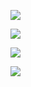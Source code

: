 ![](https://media.tenor.com/X3MIBBH6ZgMAAAAi/doglookinghungryandsnacking-dog.gif)

![](https://media.tenor.com/jy7KKCCqYWUAAAAC/angry-cat.gif)

![](https://media.tenor.com/bWUeVRqW9-IAAAAi/fast-cat-cat-excited.gif)

![](https://media2.giphy.com/media/v1.Y2lkPTc5MGI3NjExMzRkZ25xcXJydG54MzhmZjNhbGZpMTQzbDd4YWxlbmdrdnV4a2s1ZiZlcD12MV9pbnRlcm5hbF9naWZfYnlfaWQmY3Q9Zw/BK1EfIsdkKZMY/giphy.gif)
